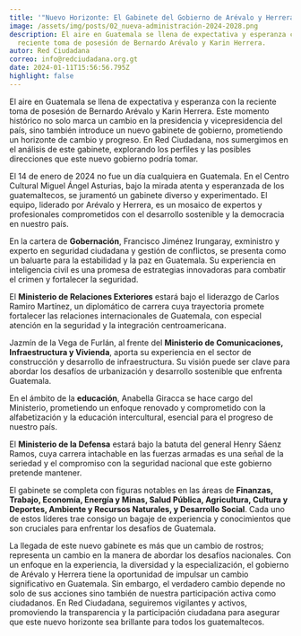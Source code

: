 ```yaml
---
title: '"Nuevo Horizonte: El Gabinete del Gobierno de Arévalo y Herrera"'
image: /assets/img/posts/02_nueva-administración-2024-2028.png
description: El aire en Guatemala se llena de expectativa y esperanza con la
  reciente toma de posesión de Bernardo Arévalo y Karin Herrera.
autor: Red Ciudadana
correo: info@redciudadana.org.gt
date: 2024-01-11T15:56:56.795Z
highlight: false
---
```

El aire en Guatemala se llena de expectativa y esperanza con la reciente toma de posesión de Bernardo Arévalo y Karin Herrera. Este momento histórico no solo marca un cambio en la presidencia y vicepresidencia del país, sino también introduce un nuevo gabinete de gobierno, prometiendo un horizonte de cambio y progreso. En Red Ciudadana, nos sumergimos en el análisis de este gabinete, explorando los perfiles y las posibles direcciones que este nuevo gobierno podría tomar.

El 14 de enero de 2024 no fue un día cualquiera en Guatemala. En el Centro Cultural Miguel Ángel Asturias, bajo la mirada atenta y esperanzada de los guatemaltecos, se juramentó un gabinete diverso y experimentado. El equipo, liderado por Arévalo y Herrera, es un mosaico de expertos y profesionales comprometidos con el desarrollo sostenible y la democracia en nuestro país.

En la cartera de **Gobernación**, Francisco Jiménez Irungaray, exministro y experto en seguridad ciudadana y gestión de conflictos, se presenta como un baluarte para la estabilidad y la paz en Guatemala. Su experiencia en inteligencia civil es una promesa de estrategias innovadoras para combatir el crimen y fortalecer la seguridad.

El **Ministerio de Relaciones Exteriores** estará bajo el liderazgo de Carlos Ramiro Martínez, un diplomático de carrera cuya trayectoria promete fortalecer las relaciones internacionales de Guatemala, con especial atención en la seguridad y la integración centroamericana.

Jazmín de la Vega de Furlán, al frente del **Ministerio de Comunicaciones, Infraestructura y Vivienda**, aporta su experiencia en el sector de construcción y desarrollo de infraestructura. Su visión puede ser clave para abordar los desafíos de urbanización y desarrollo sostenible que enfrenta Guatemala.

En el ámbito de la **educación**, Anabella Giracca se hace cargo del Ministerio, prometiendo un enfoque renovado y comprometido con la alfabetización y la educación intercultural, esencial para el progreso de nuestro país.

El **Ministerio de la Defensa** estará bajo la batuta del general Henry Sáenz Ramos, cuya carrera intachable en las fuerzas armadas es una señal de la seriedad y el compromiso con la seguridad nacional que este gobierno pretende mantener.

El gabinete se completa con figuras notables en las áreas de **Finanzas, Trabajo, Economía, Energía y Minas, Salud Pública, Agricultura, Cultura y Deportes, Ambiente y Recursos Naturales, y Desarrollo Social**. Cada uno de estos líderes trae consigo un bagaje de experiencia y conocimientos que son cruciales para enfrentar los desafíos de Guatemala.

La llegada de este nuevo gabinete es más que un cambio de rostros; representa un cambio en la manera de abordar los desafíos nacionales. Con un enfoque en la experiencia, la diversidad y la especialización, el gobierno de Arévalo y Herrera tiene la oportunidad de impulsar un cambio significativo en Guatemala. Sin embargo, el verdadero cambio depende no solo de sus acciones sino también de nuestra participación activa como ciudadanos. En Red Ciudadana, seguiremos vigilantes y activos, promoviendo la transparencia y la participación ciudadana para asegurar que este nuevo horizonte sea brillante para todos los guatemaltecos.